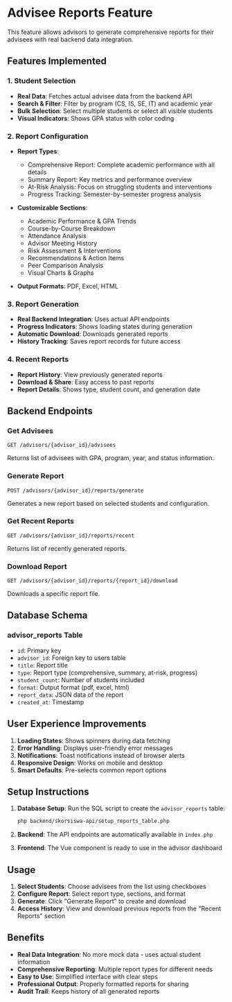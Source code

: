 # Advisee Reports Feature

This feature allows advisors to generate comprehensive reports for their advisees with real backend data integration.

## Features Implemented

### 1. Student Selection
- **Real Data**: Fetches actual advisee data from the backend API
- **Search & Filter**: Filter by program (CS, IS, SE, IT) and academic year
- **Bulk Selection**: Select multiple students or select all visible students
- **Visual Indicators**: Shows GPA status with color coding

### 2. Report Configuration
- **Report Types**:
  - Comprehensive Report: Complete academic performance with all details
  - Summary Report: Key metrics and performance overview
  - At-Risk Analysis: Focus on struggling students and interventions
  - Progress Tracking: Semester-by-semester progress analysis

- **Customizable Sections**:
  - Academic Performance & GPA Trends
  - Course-by-Course Breakdown
  - Attendance Analysis
  - Advisor Meeting History
  - Risk Assessment & Interventions
  - Recommendations & Action Items
  - Peer Comparison Analysis
  - Visual Charts & Graphs

- **Output Formats**: PDF, Excel, HTML

### 3. Report Generation
- **Real Backend Integration**: Uses actual API endpoints
- **Progress Indicators**: Shows loading states during generation
- **Automatic Download**: Downloads generated reports
- **History Tracking**: Saves report records for future access

### 4. Recent Reports
- **Report History**: View previously generated reports
- **Download & Share**: Easy access to past reports
- **Report Details**: Shows type, student count, and generation date

## Backend Endpoints

### Get Advisees
```
GET /advisors/{advisor_id}/advisees
```
Returns list of advisees with GPA, program, year, and status information.

### Generate Report
```
POST /advisors/{advisor_id}/reports/generate
```
Generates a new report based on selected students and configuration.

### Get Recent Reports
```
GET /advisors/{advisor_id}/reports/recent
```
Returns list of recently generated reports.

### Download Report
```
GET /advisors/{advisor_id}/reports/{report_id}/download
```
Downloads a specific report file.

## Database Schema

### advisor_reports Table
- `id`: Primary key
- `advisor_id`: Foreign key to users table
- `title`: Report title
- `type`: Report type (comprehensive, summary, at-risk, progress)
- `student_count`: Number of students included
- `format`: Output format (pdf, excel, html)
- `report_data`: JSON data of the report
- `created_at`: Timestamp

## User Experience Improvements

1. **Loading States**: Shows spinners during data fetching
2. **Error Handling**: Displays user-friendly error messages
3. **Notifications**: Toast notifications instead of browser alerts
4. **Responsive Design**: Works on mobile and desktop
5. **Smart Defaults**: Pre-selects common report options

## Setup Instructions

1. **Database Setup**: Run the SQL script to create the `advisor_reports` table:
   ```bash
   php backend/skorsiswa-api/setup_reports_table.php
   ```

2. **Backend**: The API endpoints are automatically available in `index.php`

3. **Frontend**: The Vue component is ready to use in the advisor dashboard

## Usage

1. **Select Students**: Choose advisees from the list using checkboxes
2. **Configure Report**: Select report type, sections, and format
3. **Generate**: Click "Generate Report" to create and download
4. **Access History**: View and download previous reports from the "Recent Reports" section

## Benefits

- **Real Data Integration**: No more mock data - uses actual student information
- **Comprehensive Reporting**: Multiple report types for different needs
- **Easy to Use**: Simplified interface with clear steps
- **Professional Output**: Properly formatted reports for sharing
- **Audit Trail**: Keeps history of all generated reports

